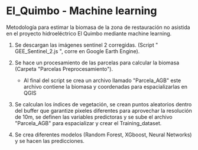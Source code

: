 # El_Quimbo - Machine learning
Metodología para estimar la biomasa de la zona de restauración no asistida en el proyecto hidroeléctrico El Quimbo mediante machine learning.

1. Se descargan las imágenes sentinel 2 corregidas. (Script " GEE_Sentinel_2.js ", corre en Google Earth Engine).

   
2. Se hace un procesamiento de las parcelas para calcular la biomasa (Carpeta "Parcelas Preprocesamiento").
    - Al final del script se crea un archivo llamado "Parcela_AGB" este archivo contiene la biomasa y coordenadas para espacializarlas en QGIS
     
4. Se calculan los índices de vegetación, se crean puntos aleatorios dentro del buffer que garantize pixeles diferentes para aprovechar la resolución de  10m, se definen las variables predictoras y se sube el archivo "Parcela_AGB" para espacializar y crear el Training_dataset.

   
5. Se crea diferentes modelos (Random Forest, XGboost, Neural Networks) y se hacen las predicciones.
